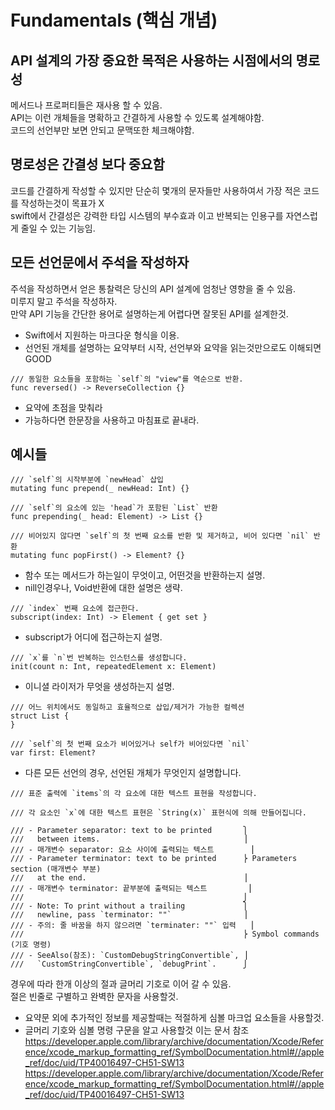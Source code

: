 # Fundamentals (핵심 개념)
## API 설계의 가장 중요한 목적은 사용하는 시점에서의 명로성  
메서드나 프로퍼티들은 재사용 할 수 있음.   
API는 이런 개체들을 명확하고 간결하게 사용할 수 있도록 설계해야함.     
코드의 선언부만 보면 안되고 문맥또한 체크해야함.    
    
    
## 명로성은 간결성 보다 중요함     
코드를 간결하게 작성할 수 있지만 단순히 몇개의 문자들만 사용하여서 가장 적은 코드를 작성하는것이 목표가 X       
swift에서 간결성은 강력한 타입 시스템의 부수효과 이고 반복되는 인용구를 자연스럽게 줄일 수 있는 기능임.      
    
    
## 모든 선언문에서 주석을 작성하자   
주석을 작성하면서 얻은 통찰력은 당신의 API 설계에 엄청난 영향을 줄 수 있음.   
미루지 말고 주석을 작성하자.   
만약 API 기능을 간단한 용어로 설명하는게 어렵다면 잘못된 API를 설계한것.    
- Swift에서 지원하는 마크다운 형식을 이용.     
- 선언된 개체를 설명하는 요약부터 시작, 선언부와 요약을 읽는것만으로도 이해되면 GOOD      
```
/// 동일한 요소들을 포함하는 `self`의 "view"를 역순으로 반환.
func reversed() -> ReverseCollection {}
```
- 요약에 초점을 맞춰라 
- 가능하다면 한문장을 사용하고 마침표로 끝내라.     
      
        
## 예시들 
```
/// `self`의 시작부분에 `newHead` 삽입
mutating func prepend(_ newHead: Int) {}

/// `self`의 요소에 있는 'head`가 포함된 `List` 반환
func prepending(_ head: Element) -> List {}

/// 비어있지 않다면 `self`의 첫 번째 요소를 반환 및 제거하고, 비어 있다면 `nil` 반환
mutating func popFirst() -> Element? {}
```
- 함수 또는 메서드가 하는일이 무엇이고, 어떤것을 반환하는지 설명.   
- nill인경우나, Void반환에 대한 설명은 생략.  
    
      
```
/// `index` 번째 요소에 접근한다.
subscript(index: Int) -> Element { get set }
```
- subscript가 어디에 접근하는지 설명.    
     
     
```
/// `x`를 `n`번 반복하는 인스턴스를 생성합니다.
init(count n: Int, repeatedElement x: Element)
```
- 이니셜 라이저가 무엇을 생성하는지 설명.    
     
     
```
/// 어느 위치에서도 동일하고 효율적으로 삽입/제거가 가능한 컬렉션
struct List {
}

/// `self`의 첫 번째 요소가 비어있거나 self가 비어있다면 `nil`
var first: Element?
```
- 다른 모든 선언의 경우, 선언된 개체가 무엇인지 설명합니다.         
    
    
```
/// 표준 출력에 `items`의 각 요소에 대한 텍스트 표현을 작성합니다.

/// 각 요소인 `x`에 대한 텍스트 표현은 `String(x)` 표현식에 의해 만들어집니다.

/// - Parameter separator: text to be printed       ⎫
///   between items.                                ⎟
/// - 매개변수 separator: 요소 사이에 출력되는 텍스트        ⎟
/// - Parameter terminator: text to be printed      ⎬ Parameters section (매개변수 부분)
///   at the end.                                   ⎟
/// - 매개변수 terminator: 끝부분에 출력되는 텍스트         ⎟  
///                                                 ⎭
/// - Note: To print without a trailing             ⎫
///   newline, pass `terminator: ""`                ⎟
/// - 주의: 줄 바꿈을 하지 않으려면 `terminater: ""` 입력   ⎟  
///                                                 ⎬ Symbol commands (기호 명령)
/// - SeeAlso(참조): `CustomDebugStringConvertible`, ⎟
///   `CustomStringConvertible`, `debugPrint`.      ⎭
```
경우에 따라 한개 이상의 절과 글머리 기호로 이어 갈 수 있음.    
절은 빈줄로 구별하고 완벽한 문자을 사용할것.     
      
      
       
- 요약문 외에 추가적인 정보를 제공할때는 적절하게 심볼 마크업 요소들을 사용할것.    
- 글머리 기호와 심볼 명령 구문을 알고 사용할것
이는 문서 참조
https://developer.apple.com/library/archive/documentation/Xcode/Reference/xcode_markup_formatting_ref/SymbolDocumentation.html#//apple_ref/doc/uid/TP40016497-CH51-SW13
https://developer.apple.com/library/archive/documentation/Xcode/Reference/xcode_markup_formatting_ref/SymbolDocumentation.html#//apple_ref/doc/uid/TP40016497-CH51-SW13
     


